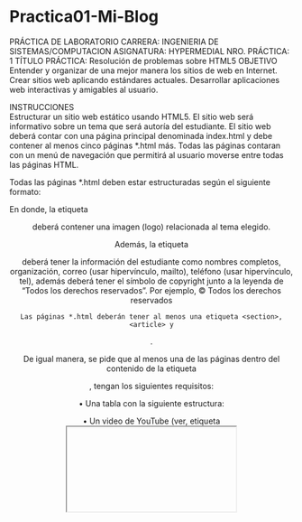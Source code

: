 # Practica01-Mi-Blog

 	
PRÁCTICA DE LABORATORIO
CARRERA: INGENIERIA DE SISTEMAS/COMPUTACION	ASIGNATURA: HYPERMEDIAL
NRO. PRÁCTICA:	1	TÍTULO PRÁCTICA: Resolución de problemas sobre HTML5
OBJETIVO
Entender y organizar de una mejor manera los sitios de web en Internet. Crear sitios web aplicando estándares actuales.
Desarrollar aplicaciones web interactivas y amigables al usuario.

















INSTRUCCIONES	
Estructurar un sitio web estático usando HTML5. El sitio web será informativo sobre un tema que será autoría del estudiante. El sitio web deberá contar con una página principal denominada index.html y debe contener al menos cinco páginas
*.html más. Todas las páginas contaran con un menú de navegación que permitirá al usuario moverse entre todas las páginas HTML.

Todas las páginas *.html deben estar estructuradas según el siguiente formato:

 
En donde, la etiqueta <header> deberá contener una imagen (logo) relacionada al tema elegido.

Además, la etiqueta <footer> deberá tener la información del estudiante como nombres completos, organización, correo (usar hipervínculo, mailto), teléfono (usar hipervínculo, tel), además deberá tener el símbolo de copyright junto a la leyenda de “Todos los derechos reservados”. Por ejemplo, © Todos los derechos
reservados
 

	Las páginas *.html deberán tener al menos una etiqueta <section>, <article> y
<aside>.

De igual manera, se pide que al menos una de las páginas dentro del contenido de la etiqueta <article>, tengan los siguientes requisitos:

•	Una tabla con la siguiente estructura:

 
•	Un video de YouTube (ver, etiqueta <iframe>).
•	Manejar listas ordenadas o desordenadas con al menos cinco ítems.
•	Tener al menos cinco etiquetas de texto que se encuentran en la figura 1- 16 del texto guía de la asignatura.

Asimismo, se pide que todos los artículos tengan al menos una imagen cada uno. Se pide que todas las imágenes están almacenadas en una carpeta llamada “images”. Por lo tanto, se debe trabajar con rutas relativas.

Finalmente, se pide que una de las páginas tenga al menos dos secciones (<section>) con tres artículos (<article>) cada sección. Luego, cada sección debe tener un encabezado (<header>), en donde, se ubicarán enlaces que permitan
navegar entre los artículos usando id’s (ver, página 63 del texto guía).


























ACTIVIDADES POR DESARROLLAR
1.	Crear un repositorio en GitHub con el nombre “Practica01 – Mi Blog”

 

2.	Realizar un commit y push por cada requerimiento de los puntos antes descritos.

Commit y push de creación de <section>, <article> y <aside>.

 

 

Commit y push de tablas 
 


Commit y push del video 
 


Commit y push del hipervinculo 
 

Commit y push de navegación 

 







 Commit y push de listas 

 

3.	Al finalizar la práctica se debe validar todas las páginas HTML creadas usando el W3C Validator.

a.	Página Apple

 







b.	Página Hp

 
c.	Página Dell

 
 

d.	Pagina Alienware

 

 
e.	Pagina Asus

 

f.	Pagina Lenovo 


 
g.	Página index.html

 











4.	Luego, se debe crear el archivo README del repositorio de GitHub.
5.	Resolver los siguientes puntos:
a.	La evidencia de la correcta estructuración de las páginas HTML. Para lo cual, se puede generar fotografías instantáneas (pantallazos).
 
 

 
 

 
 









 


b.	En el informe se debe incluir la información de GitHub (usuario y URL del repositorio de la práctica)
Usuario: JavierYungaT
Repositorio: https://github.com/JavierYungaT/Practica01-Mi-Blog
c.	En el informe se debe incluir la información de GitHub (usuario y URL del repositorio del Tutorial 01
- Curbside Thai)
Usuario: JavierYungaT
Repositorio: https://github.com/JavierYungaT/tutorial_clase


RESULTADO(S) OBTENIDO(S):
•	Tener el conocimiento suficiente para que el estudiante pueda entender y organizar de una mejor manera los sitios de web y de negocios en Internet
CONCLUSIONES:
•	Con esta práctica se obtuvo grandes conocimientos en html:5, se obtuvo conocimientos sobre los diferentes tipos de etiquetas 
RECOMENDACIONES:
•	Tener conocimientos sobre html:5, tener instalado visual studio code, github. 



Estudiante: Javier Yunga 

 
Docente: Ing. Gabriel León Paredes, PhD.
Firma:  
